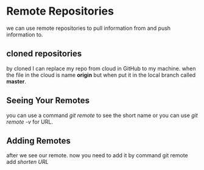 # Remote Repositories
we can use remote repositories to pull information from and push information to.
## cloned repositories
by cloned I can replace my repo from cloud in GitHub to my machine.
when the file in the cloud is name **origin** but when put it in the local branch called **master**.
## Seeing Your Remotes
you can use a command *git remote* to see the short name or you can use *git remote -v* for URL.
## Adding Remotes
after we see our remote. now you need to add it by command
git remote add *shorten URL*


